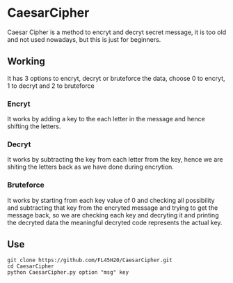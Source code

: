# CaesarCipher
Caesar Cipher is a method to encryt and decryt secret message, it is too old and not used nowadays, but this is just for beginners. 

## Working
It has 3 options to encryt, decryt or bruteforce the data, choose 0 to encryt, 1 to decryt and 2 to bruteforce

### Encryt
It works by adding a key to the each letter in the message and hence shifting the letters.

### Decryt
It works by subtracting the key from each letter from the key, hence we are shiting the letters back as we have done during encrytion.

### Bruteforce
It works by starting from each key value of 0 and checking all possibility and subtracting that key from the encryted message and trying to get the message back, so we are checking each key and decryting it and printing the decryted data the meaningful decryted code represents the actual key.

## Use
```
git clone https://github.com/FL45H20/CaesarCipher.git
cd CaesarCipher
python CaesarCipher.py option "msg" key
```
